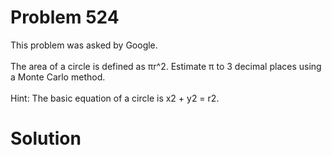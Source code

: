 # Problem 524

This problem was asked by Google.
<br>
<br>
The area of a circle is defined as πr^2. Estimate π to 3 decimal places using a Monte Carlo method.
<br>
<br>
Hint: The basic equation of a circle is x2 + y2 = r2.
# Solution
